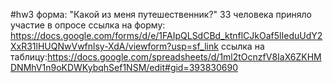 #hw3
форма: "Какой из меня путешественник?"
33 человека приняло  участие в опросе
ссылка на форму: https://docs.google.com/forms/d/e/1FAIpQLSdCBd_ktnflCJkOaf5lIeduUdY2XxR31lHUQNwVwfnlsy-XdA/viewform?usp=sf_link
ссылка на таблицу:https://docs.google.com/spreadsheets/d/1ml2tOcnzfV8IaX6ZKHMDNMhV1n9oKDWKybqhSef1NSM/edit#gid=393830690
